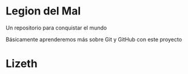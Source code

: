 # Legion del Mal
Un repositorio para conquistar el mundo

Básicamente aprenderemos más sobre Git y GitHub con este proyecto


# Lizeth
